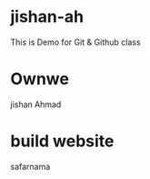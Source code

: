# jishan-ah
This is Demo for Git &amp; Github class

# Ownwe 
jishan Ahmad 

# build website
safarnama
